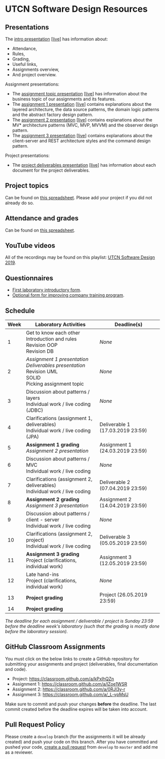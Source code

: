 # UTCN Software Design Resources

## Presentations
The [intro presentation](https://slides.com/spet/utcn-sd-intro) [[live](https://slides.com/spet/utcn-sd-intro/live)] has information about:
 * Attendance,
 * Rules,
 * Grading,
 * Useful links,
 * Assignments overview,
 * And project overview.

Assignment presentations:
 * The [assignment topic presentation](https://slides.com/spet/utcn-sd-assignment-topic) [[live](https://slides.com/spet/utcn-sd-assignment-topic/live)] has information about the business topic of our assignments and its features.
 * The [assignment 1 presentation](https://slides.com/spet/utcn-sd-assignment-1) [[live](https://slides.com/spet/utcn-sd-assignment-1/live)] contains explanations about the layered architecture, the data source patterns, the domain logic patterns and the abstract factory design pattern.
 * The [assignment 2 presentation](https://slides.com/spet/utcn-sd-assignment-2) [[live](https://slides.com/spet/utcn-sd-assignment-2/live)] contains explanations about the MV* architecture patterns (MVC, MVP, MVVM) and the observer design pattern.
 * The [assignment 3 presentation](https://slides.com/spet/utcn-sd-assignment-3) [[live](https://slides.com/spet/utcn-sd-assignment-3/live)] contains explanations about the client-server and REST architecture styles and the command design pattern.

Project presentations:
 * The [project deliverables presentation](https://slides.com/spet/utcn-sd-deliverables) [[live](https://slides.com/spet/utcn-sd-deliverables/live)] has information about each document for the project deliverables.

## Project topics
Can be found on [this spreadsheet](https://docs.google.com/spreadsheets/d/1RJ82nQmHGryjQuqGMl8EIrCY7k9rLowDExs2_wM6tuA/edit?usp=sharing). Please add your project if you did not already do so.

## Attendance and grades
Can be found on [this spreadsheet](https://docs.google.com/spreadsheets/d/1PdbHr07erqH4lD7RDOOJ9-QOGVxWhRE1oNSXc6jtfqM/edit?usp=sharing).

## YouTube videos
All of the recordings may be found on this playlist: [UTCN Software Design 2019](https://www.youtube.com/playlist?list=PLFVVA9FdSLI3GzulGsej25e-JzOZK8DGo).

## Questionnaires
 - [First laboratory introductory form](https://docs.google.com/forms/d/e/1FAIpQLSciNfhGmgy9sQ25QTO6m2Bd6wHbXvljaswMQ8YaPv6KR4xkKg/viewform?usp=sf_link). 
 - [Optional form for improving company training program](https://docs.google.com/forms/d/e/1FAIpQLSfTAnX7ch6UJyjyORDJlbxqDFbPO8-eaIyUo2ghzv4xXAhcxw/viewform?usp=sf_link).


## Schedule 
| Week | Laboratory Activities                                                                                            | Deadline(s)                         |
|------|------------------------------------------------------------------------------------------------------------------|-------------------------------------|
| 1    | Get to know each other<br>Introduction and rules<br>Revision OOP<br>Revision DB                                  | *None*                              |
| 2    | *Assignment 1 presentation*<br>*Deliverables presentation*<br>Revision UML<br>SOLID<br>Picking assignment topic  | *None*                              |
| 3    | Discussion about patterns / layers<br>Individual work / live coding (JDBC)                                       | *None*                              |
| 4    | Clarifications (assignment 1, deliverables)<br>Individual work / live coding (JPA)                               | Deliverable 1 (17.03.2019 23:59)    |
| 5    | **Assignment 1 grading**<br>*Assignment 2 presentation*                                                          | Assignment 1 (24.03.2019 23:59)     |
| 6    | Discussion about patterns / MVC<br>Individual work / live coding                                                 | *None*                              |
| 7    | Clarifications (assignment 2, deliverables)<br>Individual work / live coding                                     | Deliverable 2 (07.04.2019 23:59)    |
| 8    | **Assignment 2 grading**<br>*Assignment 3 presentation*                                                          | Assignment 2 (14.04.2019 23:59)     |
| 9    | Discussion about patterns / client - server<br>Individual work / live coding                                     | *None*                              |
| 10   | Clarifications (assignment 2, project)<br>Individual work / live coding                                          | Deliverable 3 (05.05.2019 23:59)    |
| 11   | **Assignment 3 grading**<br>Project (clarifications, individual work)                                            | Assignment 3 (12.05.2019 23:59)     |
| 12   | Late hand-ins<br>Project (clarifications, individual work)                                                       | *None*                              |
| 13   | **Project grading**                                                                                              | Project (26.05.2019 23:59)          |
| 14   | **Project grading**                                                                                              |                                     |

*The deadline for each assignment / deliverable / project is Sunday 23:59 before the deadline week's laboratory (such that the grading is mostly done before the laboratory session).*

## GitHub Classroom Assignments
You must click on the below links to create a GitHub repository for submitting your assignments and project (deliverables, final documentation and code).

 * Project: https://classroom.github.com/a/kPxIhQZn
 * Assignment 1: https://classroom.github.com/a/lZoe1WSR
 * Assignment 2: https://classroom.github.com/a/0RJl3y-r
 * Assignment 3: https://classroom.github.com/a/_L-vpMsU

Make sure to commit and push your changes **before** the deadline. The last commit created before the deadline expires will be taken into account.

## Pull Request Policy
Please create a `develop` branch (for the assignments it will be already created) and push your code on this branch. After you have committed and pushed your code, [create a pull request](https://help.github.com/en/articles/creating-a-pull-request) from `develop` to `master` and add me as a reviewer.  